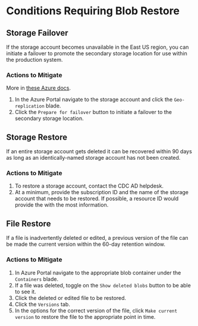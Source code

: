 # Conditions Requiring Blob Restore

## Storage Failover

If the storage account becomes unavailable in the East US region, you can initiate a failover to promote the secondary
storage location for use within the production system.

### Actions to Mitigate

More in [these Azure docs](https://docs.microsoft.com/en-us/azure/storage/common/storage-disaster-recovery-guidance).

1. In the Azure Portal navigate to the storage account and click the `Geo-replication` blade.
2. Click the `Prepare for failover` button to initiate a failover to the secondary storage location.


## Storage Restore

If an entire storage account gets deleted it can be recovered within 90 days as long as an identically-named storage
account has not been created.

### Actions to Mitigate

1. To restore a storage account, contact the CDC AD helpdesk.
2. At a minimum, provide the subscription ID and the name of the storage account that needs to be restored.  If
   possible, a resource ID would provide the with the most information.


## File Restore

If a file is inadvertently deleted or edited, a previous version of the file can be made the current version within the
60-day retention window.

### Actions to Mitigate

1. In Azure Portal navigate to the appropriate blob container under the `Containers` blade.
2. If a file was deleted, toggle on the `Show deleted blobs` button to be able to see it.
3. Click the deleted or edited file to be restored.
4. Click the `Versions` tab.
5. In the options for the correct version of the file, click `Make current version` to restore the file to the
   appropriate point in time.
